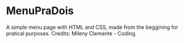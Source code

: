 # MenuPraDois
A simple menu page with HTML and CSS, made from the beggining for pratical purposes.
Credits:
Mileny Clemente - Coding.

